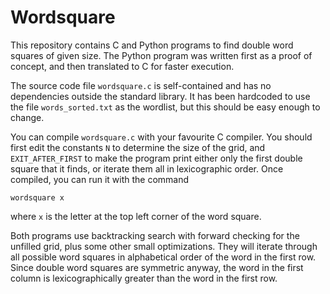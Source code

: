 # Wordsquare
This repository contains C and Python programs to find double word squares of given size. The Python program was written first as a proof of concept, and then translated to C for faster execution.

The source code file `wordsquare.c` is self-contained and has no dependencies outside the standard library. It has been hardcoded to use the file `words_sorted.txt` as the wordlist, but this should be easy enough to change.

You can compile `wordsquare.c` with your favourite C compiler. You should first edit the constants `N` to determine the size of the grid, and `EXIT_AFTER_FIRST` to make the program print either only the first double square that it finds, or iterate them all in lexicographic order. Once compiled, you can run it with the command

```
wordsquare x
```

where `x` is the letter at the top left corner of the word square.

Both programs use backtracking search with forward checking for the unfilled grid, plus some other small optimizations. They will iterate through all possible word squares in alphabetical order of the word in the first row. Since double word squares are symmetric anyway, the word in the first column is lexicographically greater than the word in the first row.

